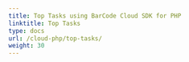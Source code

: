 ```yaml
---
title: Top Tasks using BarCode Cloud SDK for PHP
linktitle: Top Tasks
type: docs
url: /cloud-php/top-tasks/
weight: 30
---
```




